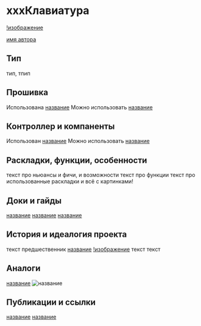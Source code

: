 # хххКлавиатура

[!изображение](ссылка"img")

[имя автора](ссылка)

## Тип
тип, тпип

## Прошивка
Использована [название](ссылка)
Можно использовать [название](ссылка)

## Контроллер и компаненты
Использован [название](ссылка) 
Можно использовать [название](ссылка)

## Раскладки, функции, особенности
текст про ньюансы и фичи, и возможности
текст про функции
текст про использованные раскладки
и всё с картинками!

## Доки и гайды
[название](ссылка)
[название](ссылка)
[название](ссылка)

## История и идеалогия проекта
текст
предшественник [название](ссылка) 
[!изображение](ссылка"img")
текст
текст

## Аналоги
[название](ссылка) 
![название](ссылка)

## Публикации и ссылки
[название](ссылка)
[название](ссылка) 
